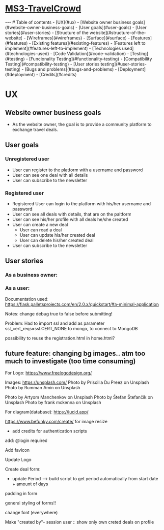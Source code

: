 # [MS3-TravelCrowd]()

<Description>

<Showcase>
--- 
# Table of contents
- [UX](#ux)
    - [Website owner business goals](#website-owner-business-goals)
    - [User goals](#user-goals)
    - [User stories](#user-stories)
    - [Structure of the website](#structure-of-the-website)
    - [Wireframes](#wireframes)
    - [Surface](#surface)
- [Features](#features)
    - [Existing features](#existing-features)
    - [Features left to implement](#features-left-to-implement)
- [Technologies used](#technologies-used)
- [Code Validation](#code-validation)
- [Testing](#testing)
    - [Funcionality Testing](#functionality-testing)
    - [Compatibility Testing](#compatibility-testing)
    - [User stories testing](#user-stories-testing)
    - [Bugs and problems](#bugs-and-problems)
- [Deployment](#deployment)
- [Credits](#credits)



#  UX 

## Website owner business goals
- As the website owner, the goal is to provide a community platform to exchange travel deals.

## User goals
### Unregistered user
- User can register to the platform with a username and password
- User can see one deal with all details
- User can subscribe to the newsletter

### Registered user
- Registered User can login to the platform with his/her username and password
- User can see all deals with details, that are on the paltform
- User can see his/her profile with all deals he/she created
- User can create a new deal
    - User can read a deal
    - User can update his/her created deal
    - User can delete his/her created deal
- User can subscribe to the newsletter


## User stories
### As a business owner:

### As a user:



Documentation used:
https://flask.palletsprojects.com/en/2.0.x/quickstart/#a-minimal-application

Notes: change debug true to false before submitting!

Problem:
Had to import ssl and add as parameter ssl_cert_reqs=ssl.CERT_NONE to mongo, to connect to MongoDB

possibility to reuse the registration.html in home.html?


future feature: changing bg images.. atm too much to investigate (too time consuming)
--- 

For Logo: https://www.freelogodesign.org/

Images: https://unsplash.com/
Photo by Priscilla Du Preez on Unsplash 
Photo by Rumman Amin on Unsplash 

Photo by Artyom Manchenkov on Unsplash 
Photo by Štefan Štefančík on Unsplash 
Photo by frank mckenna on Unsplash 

For diagram(database): https://lucid.app/

https://www.befunky.com/create/ for image resize

- add credits for authentication scripts

add: @login required


Add favicon

Update Logo

Create deal form:
- update Period --> build script to get period automatically from start date + amount of days

padding in form

general styling of forms!!

change font (everywhere)

Make "created by"- session user :: show only own creted deals on profile

